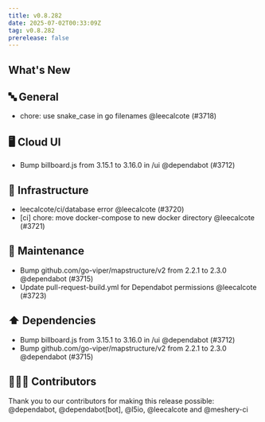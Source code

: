```yaml
---
title: v0.8.282
date: 2025-07-02T00:33:09Z
tag: v0.8.282
prerelease: false
---
```


## What's New
## 🔤 General
- chore: use snake_case in go filenames @leecalcote (#3718)

## 🖥 Cloud UI

- Bump billboard.js from 3.15.1 to 3.16.0 in /ui @dependabot (#3712)

## 🦴 Infrastructure

- leecalcote/ci/database error @leecalcote (#3720)
- [ci] chore: move docker-compose to new docker directory @leecalcote (#3721)

## 🧰 Maintenance

- Bump github.com/go-viper/mapstructure/v2 from 2.2.1 to 2.3.0 @dependabot (#3715)
- Update pull-request-build.yml for Dependabot permissions @leecalcote (#3723)

## ⬆️ Dependencies

- Bump billboard.js from 3.15.1 to 3.16.0 in /ui @dependabot (#3712)
- Bump github.com/go-viper/mapstructure/v2 from 2.2.1 to 2.3.0 @dependabot (#3715)

## 👨🏽‍💻 Contributors

Thank you to our contributors for making this release possible:
@dependabot, @dependabot[bot], @l5io, @leecalcote and @meshery-ci

